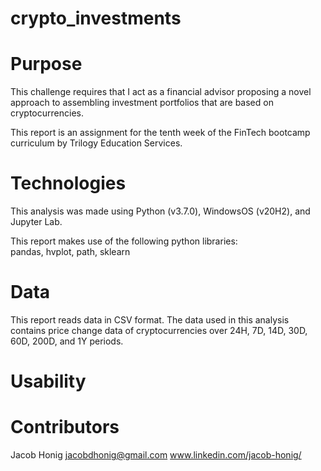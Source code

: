# crypto_investments

# Purpose
This challenge requires that I act as a financial advisor proposing a novel approach to assembling investment portfolios that are based on cryptocurrencies. 

This report is an assignment for the tenth week of the FinTech bootcamp curriculum by Trilogy Education Services.

# Technologies
This analysis was made using Python (v3.7.0), WindowsOS (v20H2), and Jupyter Lab.

This report makes use of the following python libraries: <br/>
pandas, hvplot, path, sklearn

# Data
This report reads data in CSV format. The data used in this analysis contains price change data of cryptocurrencies over 24H, 7D, 14D, 30D, 60D, 200D, and 1Y periods.  

# Usability


# Contributors
Jacob Honig jacobdhonig@gmail.com www.linkedin.com/jacob-honig/

